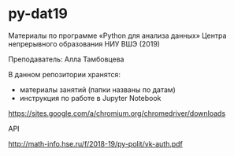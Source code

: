 # py-dat19

Материалы по программе «Python для анализа данных» Центра непрерывного образования НИУ ВШЭ (2019)

Преподаватель: Алла Тамбовцева

В данном репозитории хранятся:

* материалы занятий (папки названы по датам)
* инструкция по работе в Jupyter Notebook

https://sites.google.com/a/chromium.org/chromedriver/downloads

API 

http://math-info.hse.ru/f/2018-19/py-polit/vk-auth.pdf
